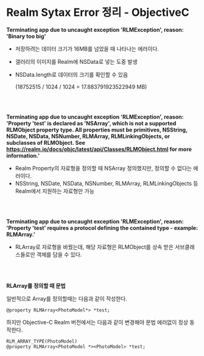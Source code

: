 # Realm Sytax Error 정리 - ObjectiveC

**Terminating app due to uncaught exception 'RLMException', reason: 'Binary too big'** 

- 저장하려는 데이터 크기가 16MB를 넘었을 때 나타나는 에러이다.

- 갤러리의 이미지를 Realm에 NSData로 넣는 도중 발생

- NSData.length로 데이터의 크기를 확인할 수 있음

  (18752515 / 1024 / 1024 = 17.883791923522949 MB)

<br />

<br />

**Terminating app due to uncaught exception 'RLMException', reason: 'Property 'test' is declared as 'NSArray', which is not a supported RLMObject property type. All properties must be primitives, NSString, NSDate, NSData, NSNumber, RLMArray, RLMLinkingObjects, or subclasses of RLMObject. See https://realm.io/docs/objc/latest/api/Classes/RLMObject.html for more information.'** 

- Realm Property의 자료형을 정의할 때 NSArray 정의했지만, 정의할 수 없다는 에러이다.
- NSString, NSDate, NSData, NSNumber, RLMArray, RLMLinkingObjects 등 Realm에서 지원하는 자료형만 가능

<br />

<br />

**Terminating app due to uncaught exception 'RLMException', reason: 'Property 'test' requires a protocol defining the contained type - example: RLMArray<Person>.'** 

- RLArray로 자로형을 바꿨는데, 해당 자료형은 RLMObject를 상속 받은 서브클래스들로만 객체를 담을 수 있다.

<br />

<br />

**RLArray를 정의할 때 문법**

일반적으로 Array를 정의할때는 다음과 같이 작성한다.

~~~objc
@property RLMArray<PhotoModel*> *test;
~~~

하지만 Objective-C Realm 버전에서는 다음과 같이 변경해야 문법 에러없이 정상 동작한다.

~~~objc
RLM_ARRAY_TYPE(PhotoModel)
@property RLMArray<PhotoModel *><PhotoModel> *test;
~~~